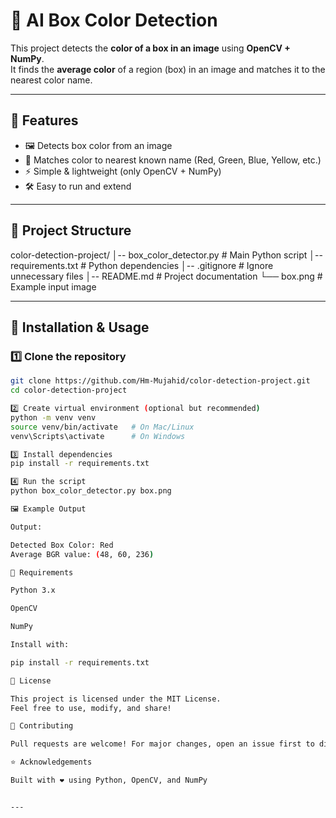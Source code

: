 # 🎨 AI Box Color Detection

This project detects the **color of a box in an image** using **OpenCV + NumPy**.  
It finds the **average color** of a region (box) in an image and matches it to the nearest color name.  

---

## 📌 Features
- 🖼 Detects box color from an image  
- 🎯 Matches color to nearest known name (Red, Green, Blue, Yellow, etc.)  
- ⚡ Simple & lightweight (only OpenCV + NumPy)  
- 🛠 Easy to run and extend  

---

## 📂 Project Structure

color-detection-project/
│-- box_color_detector.py # Main Python script
│-- requirements.txt # Python dependencies
│-- .gitignore # Ignore unnecessary files
│-- README.md # Project documentation
└── box.png # Example input image



---

## 🚀 Installation & Usage

### 1️⃣ Clone the repository
```bash
git clone https://github.com/Hm-Mujahid/color-detection-project.git
cd color-detection-project

2️⃣ Create virtual environment (optional but recommended)
python -m venv venv
source venv/bin/activate   # On Mac/Linux
venv\Scripts\activate      # On Windows

3️⃣ Install dependencies
pip install -r requirements.txt

4️⃣ Run the script
python box_color_detector.py box.png

🖼 Example Output

Output:

Detected Box Color: Red
Average BGR value: (48, 60, 236)

📌 Requirements

Python 3.x

OpenCV

NumPy

Install with:

pip install -r requirements.txt

📜 License

This project is licensed under the MIT License.
Feel free to use, modify, and share!

🤝 Contributing

Pull requests are welcome! For major changes, open an issue first to discuss.

⭐ Acknowledgements

Built with ❤️ using Python, OpenCV, and NumPy


---

